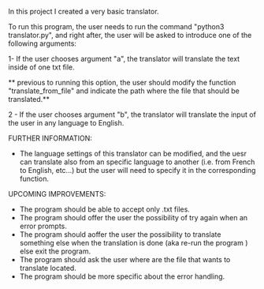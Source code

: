 In this project I created a very basic translator.

To run this program, the user needs to run the command "python3 translator.py", and right after, the user will be asked to introduce one of the following arguments:

1- If the user chooses argument "a", the translator will translate the text inside of one txt file.

** previous to running this option, the user should modify the function "translate_from_file" and indicate the path where the file that should be translated.**

2 - If the user chooses argument "b", the translator will translate the input of the user in any language to English. 

FURTHER INFORMATION:
- The language settings of this translator can be modified, and the uesr can translate also from an specific language to another (i.e. from French to English, etc...) but the user will need to specify it in the corresponding function.

UPCOMING IMPROVEMENTS:
- The program should be able to accept only .txt files.
- The program should offer the user the possibility of try again when an error prompts.
- The program should aoffer the user the possibility to translate something else when the translation is done (aka re-run the program ) else exit the program.
- The program should ask the user where are the file that wants to translate located.
- The program should be more specific about the error handling. 
